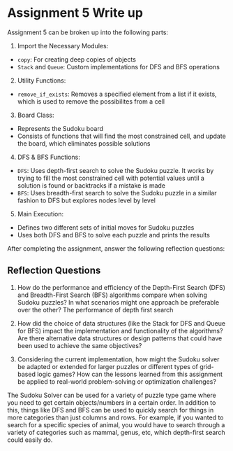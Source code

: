# Assignment 5 Write up

Assignment 5 can be broken up into the following parts:
1. Import the Necessary Modules:
- `copy`: For creating deep copies of objects
- `Stack` and `Queue`: Custom implementations for DFS and BFS operations
2. Utility Functions: 
- `remove_if_exists`: Removes a specified element from a list if it exists, which is used to remove the possibilites from a cell
3. Board Class:
- Represents the Sudoku board
- Consists of functions that will find the most constrained cell, and update the board, which eliminates possible solutions
4. DFS & BFS Functions:
- `DFS`: Uses depth-first search to solve the Sudoku puzzle. It works by trying to fill the most constrained cell with potential values until a solution is found or backtracks if a mistake is made
- `BFS`: Uses breadth-first search to solve the Sudoku puzzle in a similar fashion to DFS but explores nodes level by level
5. Main Execution:
- Defines two different sets of initial moves for Sudoku puzzles
- Uses both DFS and BFS to solve each puzzle and prints the results


After completing the assignment, answer the following reflection questions:

## Reflection Questions

1. How do the performance and efficiency of the Depth-First Search (DFS) and Breadth-First Search (BFS) algorithms compare when solving Sudoku puzzles? In what scenarios might one approach be preferable over the other?
The performance of depth first search 


2. How did the choice of data structures (like the Stack for DFS and Queue for BFS) impact the implementation and functionality of the algorithms? Are there alternative data structures or design patterns that could have been used to achieve the same objectives?



3. Considering the current implementation, how might the Sudoku solver be adapted or extended for larger puzzles or different types of grid-based logic games? How can the lessons learned from this assignment be applied to real-world problem-solving or optimization challenges?

The Sudoku Solver can be used for a variety of puzzle type game where you need to get certain objects/numbers in a certain order. In addition to this, things like DFS and BFS can be used to quickly search for things in more categories than just columns and rows. For example, if you wanted to search for a specific species of animal, you would have to search through a variety of categories such as mammal, genus, etc, which depth-first search could easily do.
